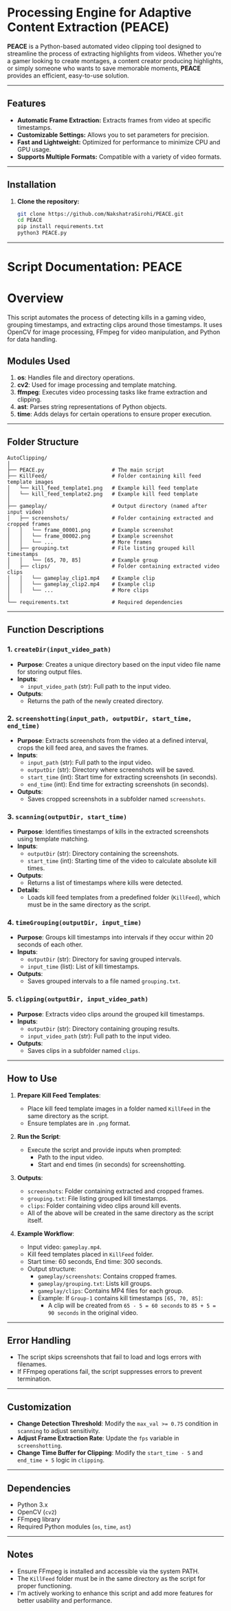 # Processing Engine for Adaptive Content Extraction (PEACE)

**PEACE** is a Python-based automated video clipping tool designed to streamline the process of extracting highlights from videos. Whether you're a gamer looking to create montages, a content creator producing highlights, or simply someone who wants to save memorable moments, **PEACE** provides an efficient, easy-to-use solution.

---

## Features

- **Automatic Frame Extraction:** Extracts frames from video at specific timestamps.
- **Customizable Settings:** Allows you to set parameters for precision.
- **Fast and Lightweight:** Optimized for performance to minimize CPU and GPU usage.
- **Supports Multiple Formats:** Compatible with a variety of video formats.

---

## Installation

1. **Clone the repository:**
   ```bash
   git clone https://github.com/NakshatraSirohi/PEACE.git
   cd PEACE
   pip install requirements.txt
   python3 PEACE.py
   ```

---

# Script Documentation: PEACE

# Overview

This script automates the process of detecting kills in a gaming video, grouping timestamps, and extracting clips around those timestamps. It uses OpenCV for image processing, FFmpeg for video manipulation, and Python for data handling.

## Modules Used

1. **os**: Handles file and directory operations.
2. **cv2**: Used for image processing and template matching.
3. **ffmpeg**: Executes video processing tasks like frame extraction and clipping.
4. **ast**: Parses string representations of Python objects.
5. **time**: Adds delays for certain operations to ensure proper execution.

---

## Folder Structure

```
AutoClipping/
│
├── PEACE.py                      # The main script
├── KillFeed/                     # Folder containing kill feed template images
│   └── kill_feed_template1.png   # Example kill feed template
│   └── kill_feed_template2.png   # Example kill feed template
│
├── gameplay/                     # Output directory (named after input video)
│   ├── screenshots/              # Folder containing extracted and cropped frames
│   │   └── frame_00001.png       # Example screenshot
│   │   └── frame_00002.png       # Example screenshot
│   │   └── ...                   # More frames
│   ├── grouping.txt              # File listing grouped kill timestamps
│   │   └── [65, 70, 85]          # Example group
│   ├── clips/                    # Folder containing extracted video clips
│   │   └── gameplay_clip1.mp4    # Example clip
│   │   └── gameplay_clip2.mp4    # Example clip
│   │   └── ...                   # More clips
│
└── requirements.txt              # Required dependencies
```

---

## Function Descriptions

### 1. `createDir(input_video_path)`

- **Purpose**: Creates a unique directory based on the input video file name for storing output files.
- **Inputs**:
  - `input_video_path` (str): Full path to the input video.
- **Outputs**:
  - Returns the path of the newly created directory.

### 2. `screenshotting(input_path, outputDir, start_time, end_time)`

- **Purpose**: Extracts screenshots from the video at a defined interval, crops the kill feed area, and saves the frames.
- **Inputs**:
  - `input_path` (str): Full path to the input video.
  - `outputDir` (str): Directory where screenshots will be saved.
  - `start_time` (int): Start time for extracting screenshots (in seconds).
  - `end_time` (int): End time for extracting screenshots (in seconds).
- **Outputs**:
  - Saves cropped screenshots in a subfolder named `screenshots`.

### 3. `scanning(outputDir, start_time)`

- **Purpose**: Identifies timestamps of kills in the extracted screenshots using template matching.
- **Inputs**:
  - `outputDir` (str): Directory containing the screenshots.
  - `start_time` (int): Starting time of the video to calculate absolute kill times.
- **Outputs**:
  - Returns a list of timestamps where kills were detected.
- **Details**:
  - Loads kill feed templates from a predefined folder (`KillFeed`), which must be in the same directory as the script.

### 4. `timeGrouping(outputDir, input_time)`

- **Purpose**: Groups kill timestamps into intervals if they occur within 20 seconds of each other.
- **Inputs**:
  - `outputDir` (str): Directory for saving grouped intervals.
  - `input_time` (list): List of kill timestamps.
- **Outputs**:
  - Saves grouped intervals to a file named `grouping.txt`.

### 5. `clipping(outputDir, input_video_path)`

- **Purpose**: Extracts video clips around the grouped kill timestamps.
- **Inputs**:
  - `outputDir` (str): Directory containing grouping results.
  - `input_video_path` (str): Full path to the input video.
- **Outputs**:
  - Saves clips in a subfolder named `clips`.

---

## How to Use

1. **Prepare Kill Feed Templates**:

   - Place kill feed template images in a folder named `KillFeed` in the same directory as the script.
   - Ensure templates are in `.png` format.

2. **Run the Script**:

   - Execute the script and provide inputs when prompted:
     - Path to the input video.
     - Start and end times (in seconds) for screenshotting.

3. **Outputs**:

   - `screenshots`: Folder containing extracted and cropped frames.
   - `grouping.txt`: File listing grouped kill timestamps.
   - `clips`: Folder containing video clips around kill events.
   - All of the above will be created in the same directory as the script itself.

4. **Example Workflow**:
   - Input video: `gameplay.mp4`.
   - Kill feed templates placed in `KillFeed` folder.
   - Start time: 60 seconds, End time: 300 seconds.
   - Output structure:
     - `gameplay/screenshots`: Contains cropped frames.
     - `gameplay/grouping.txt`: Lists kill groups.
     - `gameplay/clips`: Contains MP4 files for each group.
     - Example: If `Group-1` contains kill timestamps `[65, 70, 85]`:
       - A clip will be created from `65 - 5 = 60 seconds` to `85 + 5 = 90 seconds` in the original video.

---

## Error Handling

- The script skips screenshots that fail to load and logs errors with filenames.
- If FFmpeg operations fail, the script suppresses errors to prevent termination.

---

## Customization

- **Change Detection Threshold**: Modify the `max_val >= 0.75` condition in `scanning` to adjust sensitivity.
- **Adjust Frame Extraction Rate**: Update the `fps` variable in `screenshotting`.
- **Change Time Buffer for Clipping**: Modify the `start_time - 5` and `end_time + 5` logic in `clipping`.

---

## Dependencies

- Python 3.x
- OpenCV (`cv2`)
- FFmpeg library
- Required Python modules (`os`, `time`, `ast`)

---

## Notes

- Ensure FFmpeg is installed and accessible via the system PATH.
- The `KillFeed` folder must be in the same directory as the script for proper functioning.
- I'm actively working to enhance this script and add more features for better usability and performance.
